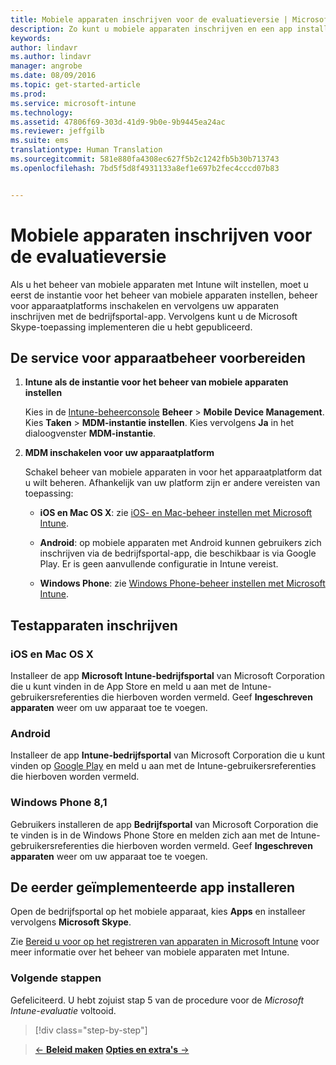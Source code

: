 ```yaml
---
title: Mobiele apparaten inschrijven voor de evaluatieversie | Microsoft Intune
description: Zo kunt u mobiele apparaten inschrijven en een app installeren wanneer u zich aanmeldt voor een gratis evaluatieversie van Intune van 30 dagen
keywords: 
author: lindavr
ms.author: lindavr
manager: angrobe
ms.date: 08/09/2016
ms.topic: get-started-article
ms.prod: 
ms.service: microsoft-intune
ms.technology: 
ms.assetid: 47806f69-303d-41d9-9b0e-9b9445ea24ac
ms.reviewer: jeffgilb
ms.suite: ems
translationtype: Human Translation
ms.sourcegitcommit: 581e880fa4308ec627f5b2c1242fb5b30b713743
ms.openlocfilehash: 7bd5f5d8f4931133a8ef1e697b2fec4cccd07b83


---
```


# Mobiele apparaten inschrijven voor de evaluatieversie
Als u het beheer van mobiele apparaten met Intune wilt instellen, moet u eerst de instantie voor het beheer van mobiele apparaten instellen, beheer voor apparaatplatforms inschakelen en vervolgens uw apparaten inschrijven met de bedrijfsportal-app. Vervolgens kunt u de Microsoft Skype-toepassing implementeren die u hebt gepubliceerd.

## De service voor apparaatbeheer voorbereiden

1.  **Intune als de  instantie voor het beheer van mobiele apparaten instellen**

    Kies in de [Intune-beheerconsole](https://manage.microsoft.com/) **Beheer** &gt; **Mobile Device Management**. Kies **Taken** > **MDM-instantie instellen**. Kies vervolgens **Ja** in het dialoogvenster **MDM-instantie**.

2.  **MDM inschakelen voor uw apparaatplatform**

    Schakel beheer van mobiele apparaten in voor het apparaatplatform dat u wilt beheren. Afhankelijk van uw platform zijn er andere vereisten van toepassing:

    -   **iOS en Mac OS X**: zie [iOS- en Mac-beheer instellen met Microsoft Intune](/Intune/Deploy-Use/set-up-ios-and-mac-management-with-microsoft-intune).

    -   **Android**: op mobiele apparaten met Android kunnen gebruikers zich inschrijven via de bedrijfsportal-app, die beschikbaar is via Google Play. Er is geen aanvullende configuratie in Intune vereist.

    -   **Windows Phone**: zie [Windows Phone-beheer instellen met Microsoft Intune](/Intune/Deploy-Use/set-up-windows-phone-management-with-microsoft-intune).

## Testapparaten inschrijven

### iOS en Mac OS X
Installeer de app **Microsoft Intune-bedrijfsportal** van Microsoft Corporation die u kunt vinden in de App Store en meld u aan met de Intune-gebruikersreferenties die hierboven worden vermeld. Geef **Ingeschreven apparaten** weer om uw apparaat toe te voegen.

### Android
Installeer de app **Intune-bedrijfsportal** van Microsoft Corporation die u kunt vinden op [Google Play](http://go.microsoft.com/fwlink/p/?LinkId=386612) en meld u aan met de Intune-gebruikersreferenties die hierboven worden vermeld.

### Windows Phone 8,1
Gebruikers installeren de app **Bedrijfsportal** van Microsoft Corporation die te vinden is in de Windows Phone Store en melden zich aan met de Intune-gebruikersreferenties die hierboven worden vermeld.  Geef **Ingeschreven apparaten** weer om uw apparaat toe te voegen.

## De eerder geïmplementeerde app installeren
Open de bedrijfsportal op het mobiele apparaat, kies **Apps** en installeer vervolgens **Microsoft Skype**.

Zie [Bereid u voor op het registreren van apparaten in Microsoft Intune](/Intune/deploy-use/prerequisites-for-enrollment) voor meer informatie over het beheer van mobiele apparaten met Intune.

### Volgende stappen
Gefeliciteerd. U hebt zojuist stap 5 van de procedure voor de *Microsoft Intune-evaluatie* voltooid.

>[!div class="step-by-step"]

>[&larr; **Beleid maken**](.\get-started-with-a-30-day-trial-of-microsoft-intune-step-4.md)     [**Opties en extra's** &rarr;](.\get-started-with-a-30-day-trial-of-microsoft-intune-step-6.md)  



<!--HONumber=Oct16_HO2-->


